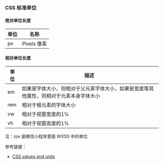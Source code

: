 ### CSS 标准单位
#### 绝对单位长度  

| 单位 | 名称 |
| --- | --- |
| px  | Pixels 像素 |

#### 相对单位长度

| 单位 | 描述 |
| --- | --- |
| em  | 如果是字体大小，则相对于父元素字体大小，如果是宽度等其他属性，则相对于元素本身字体大小 |
| rem | 相对于根元素的字体大小 |
| vw  | 相对于视窗宽度的1% |
| vh  | 相对于视窗高度的1% |

注：rpx 是微信小程序里面 WXSS 中的单位 

参考链接：  
- [CSS values and units](#https://developer.mozilla.org/en-US/docs/Learn/CSS/Building_blocks/Values_and_unit)